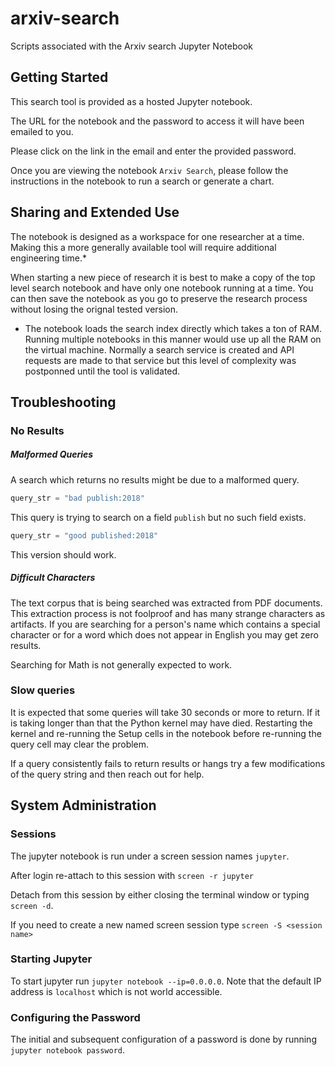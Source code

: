 # arxiv-search
Scripts associated with the Arxiv search Jupyter Notebook

## Getting Started

This search tool is provided as a hosted Jupyter notebook.

The URL for the notebook and the password to access it will have been emailed to you.

Please click on the link in the email and enter the provided password.

Once you are viewing the notebook `Arxiv Search`, please follow the instructions
in the notebook to run a search or generate a chart.

## Sharing and Extended Use

The notebook is designed as a workspace for one researcher at a time. Making this a
more generally available tool will require additional engineering time.*

When starting a new piece of research it is best to make a copy of the top level search
notebook and have only one notebook running at a time. You can then save the notebook
as you go to preserve the research process without losing the orignal tested version.

* The notebook loads the search index directly which takes a ton of RAM. Running
multiple notebooks in this manner would use up all the RAM on the virtual machine.
Normally a search service is created and API requests are made to that service but
this level of complexity was postponned until the tool is validated.

## Troubleshooting

### No Results

##### Malformed Queries

A search which returns no results might be due to a malformed query.

```python
query_str = "bad publish:2018"
```

This query is trying to search on a field `publish` but no such field exists.

```python
query_str = "good published:2018"
```

This version should work.

##### Difficult Characters

The text corpus that is being searched was extracted from PDF documents. This
extraction process is not foolproof and has many strange characters as artifacts.
If you are searching for a person's name which contains a special character
or for a word which does not appear in English you may get zero results.

Searching for Math is not generally expected to work.

### Slow queries

It is expected that some queries will take 30 seconds or more to return. If it is
taking longer than that the Python kernel may have died. Restarting the kernel
and re-running the Setup cells in the notebook before re-running the query cell
may clear the problem. 

If a query consistently fails to return results or hangs try a few modifications
of the query string and then reach out for help.

## System Administration

### Sessions

The jupyter notebook is run under a screen session names `jupyter`.

After login re-attach to this session with `screen -r jupyter`

Detach from this session by either closing the terminal window or typing `screen -d`.

If you need to create a new named screen session type `screen -S <session name>`

### Starting Jupyter

To start jupyter run `jupyter notebook --ip=0.0.0.0`. Note that the default IP address is 
`localhost` which is not world accessible.

### Configuring the Password

The initial and subsequent configuration of a password is done by running 
`jupyter notebook password`.
